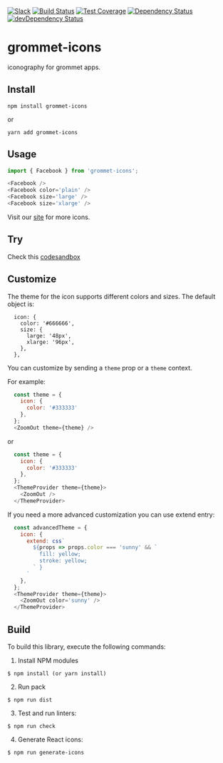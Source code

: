 [![Slack](http://alansouzati.github.io/artic/img/slack-badge.svg)](http://slackin.grommet.io)  [![Build Status](https://travis-ci.org/grommet/grommet-icons.svg?branch=master)](https://travis-ci.org/grommet/grommet-icons) [![Test Coverage](https://codeclimate.com/github/grommet/grommet-icons/badges/coverage.svg)](https://codeclimate.com/github/grommet/grommet-icons/coverage)  [![Dependency Status](https://david-dm.org/grommet/grommet-icons.svg)](https://david-dm.org/grommet/grommet-icons) [![devDependency Status](https://david-dm.org/grommet/grommet-icons/dev-status.svg)](https://david-dm.org/grommet/grommet-icons#info=devDependencies)

# grommet-icons

iconography for grommet apps.

## Install

`npm install grommet-icons`

or 

`yarn add grommet-icons`

## Usage

```javascript
import { Facebook } from 'grommet-icons';

<Facebook />
<Facebook color='plain' />
<Facebook size='large' />
<Facebook size='xlarge' />
```

Visit our [site](https://grommet.github.io/grommet-icons/) for more icons.

## Try

Check this [codesandbox](https://codesandbox.io/s/xvr25oxo4o)

## Customize

The theme for the icon supports different colors and sizes. The default object is:

```
  icon: {
    color: '#666666',
    size: {
      large: '48px',
      xlarge: '96px',
    },
  },
```

You can customize by sending a `theme` prop or a `theme` context.

For example:

```javascript
  const theme = {
    icon: {
      color: '#333333'
    },
  };
  <ZoomOut theme={theme} />
```

or 

```javascript
  const theme = {
    icon: {
      color: '#333333'
    },
  };
  <ThemeProvider theme={theme}>
    <ZoomOut />
  </ThemeProvider>
```

If you need a more advanced customization you can use extend entry:

```javascript
  const advancedTheme = {
    icon: {
      extend: css`
        ${props => props.color === 'sunny' && `
          fill: yellow;
          stroke: yellow;
        ` }
      `
    },
  };
  <ThemeProvider theme={theme}>
    <ZoomOut color='sunny' />
  </ThemeProvider>
```
## Build 

To build this library, execute the following commands:

  1. Install NPM modules

    $ npm install (or yarn install)

  2. Run pack

    $ npm run dist

  3. Test and run linters:

    $ npm run check

  4. Generate React icons:

    $ npm run generate-icons
